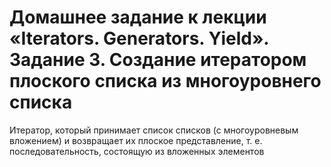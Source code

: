 # Домашнее задание к лекции «Iterators. Generators. Yield». Задание 3. Создание итератором плоского списка из многоуровнего списка

Итератор, который принимает список списков (с многоуровневым вложением) и возвращает их плоское представление, т. е. последовательность, состоящую из вложенных элементов